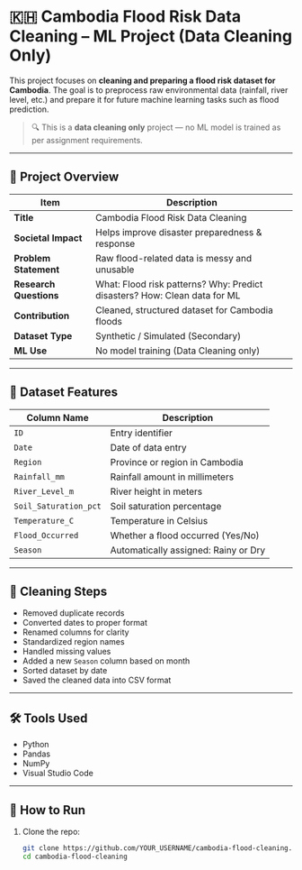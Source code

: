 # 🇰🇭 Cambodia Flood Risk Data Cleaning – ML Project (Data Cleaning Only)

This project focuses on **cleaning and preparing a flood risk dataset for Cambodia**. The goal is to preprocess raw environmental data (rainfall, river level, etc.) and prepare it for future machine learning tasks such as flood prediction.

> 🔍 This is a **data cleaning only** project — no ML model is trained as per assignment requirements.

---

## 🧠 Project Overview

| Item                      | Description                                      |
|---------------------------|--------------------------------------------------|
| **Title**                 | Cambodia Flood Risk Data Cleaning                |
| **Societal Impact**       | Helps improve disaster preparedness & response   |
| **Problem Statement**     | Raw flood-related data is messy and unusable     |
| **Research Questions**    | What: Flood risk patterns? Why: Predict disasters? How: Clean data for ML |
| **Contribution**          | Cleaned, structured dataset for Cambodia floods  |
| **Dataset Type**          | Synthetic / Simulated (Secondary)               |
| **ML Use**                | No model training (Data Cleaning only)           |

---

## 📁 Dataset Features

| Column Name            | Description                                |
|------------------------|--------------------------------------------|
| `ID`                   | Entry identifier                           |
| `Date`                 | Date of data entry                         |
| `Region`               | Province or region in Cambodia             |
| `Rainfall_mm`          | Rainfall amount in millimeters             |
| `River_Level_m`        | River height in meters                     |
| `Soil_Saturation_pct`  | Soil saturation percentage                 |
| `Temperature_C`        | Temperature in Celsius                     |
| `Flood_Occurred`       | Whether a flood occurred (Yes/No)          |
| `Season`               | Automatically assigned: Rainy or Dry       |

---

## 🧼 Cleaning Steps

- Removed duplicate records
- Converted dates to proper format
- Renamed columns for clarity
- Standardized region names
- Handled missing values
- Added a new `Season` column based on month
- Sorted dataset by date
- Saved the cleaned data into CSV format

---

## 🛠️ Tools Used

- Python
- Pandas
- NumPy
- Visual Studio Code

---

## 🚀 How to Run

1. Clone the repo:
   ```bash
   git clone https://github.com/YOUR_USERNAME/cambodia-flood-cleaning.git
   cd cambodia-flood-cleaning
